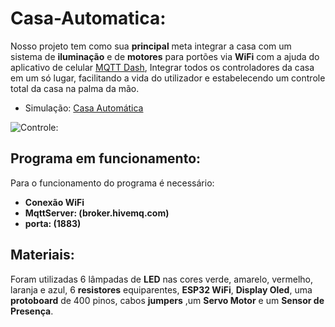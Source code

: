 # Casa-Automatica:

Nosso projeto tem como sua **principal** meta integrar a casa com um sistema de **iluminação** e de **motores** para portões via **WiFi** com a ajuda do aplicativo de celular [MQTT Dash](https://play.google.com/store/apps/details?id=net.routix.mqttdash&hl=pt_BR&gl=US), Integrar todos os controladores da casa em um só lugar, facilitando a vida do utilizador e estabelecendo um controle total da casa na palma da mão. 

 - Simulação: [Casa Automática](https://wokwi.com/projects/349074362081477202)

![Controle:](https://prnt.sc/eLIBPi7Vk1lj)
## Programa em funcionamento:

Para o funcionamento do programa é necessário:


 - **Conexão WiFi**
 - **MqttServer: (broker.hivemq.com)**
 -  **porta: (1883)**
## Materiais:
Foram utilizadas 6 lâmpadas de **LED** nas cores verde, amarelo, vermelho,  laranja e azul, 6 **resistores** equiparentes, **ESP32 WiFi**, **Display Oled**, uma **protoboard** de 400 pinos, cabos **jumpers** ,um **Servo Motor** e um **Sensor de Presença**.

